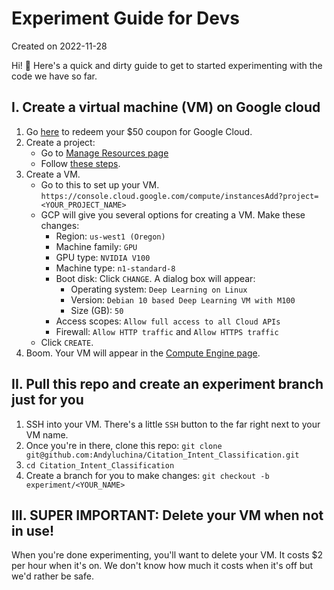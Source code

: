 # Experiment Guide for Devs
Created on 2022-11-28

Hi! :wave: Here's a quick and dirty guide to get to started experimenting with the code we have so far.

## I. Create a virtual machine (VM) on Google cloud
1. Go [here](https://gcp.secure.force.com/GCPEDU?cid=8qQrEkGd0H8GsvikMXIrOhFp89a11IvCa2lptANyWistTURZnoe01KKeoznU836Q/) to redeem your $50 coupon for Google Cloud.
2. Create a project:
    - Go to [Manage Resources page](https://console.cloud.google.com/cloud-resource-manager?walkthrough_id=resource-manager--create-project)
    - Follow [these steps](https://cloud.google.com/resource-manager/docs/creating-managing-projects#creating_a_project).
3. Create a VM.
    - Go to this to set up your VM. `https://console.cloud.google.com/compute/instancesAdd?project=<YOUR_PROJECT_NAME>`
    - GCP will give you several options for creating a VM. Make these changes:
        - Region: `us-west1 (Oregon)`
        - Machine family: `GPU`
        - GPU type: `NVIDIA V100`
        - Machine type: `n1-standard-8`
        - Boot disk: Click `CHANGE`. A dialog box will appear:
            - Operating system: `Deep Learning on Linux`
            - Version: `Debian 10 based Deep Learning VM with M100`
            - Size (GB): `50`
        - Access scopes: `Allow full access to all Cloud APIs`
        - Firewall: `Allow HTTP traffic` and `Allow HTTPS traffic`
    - Click `CREATE`.
4. Boom. Your VM will appear in the [Compute Engine page](https://console.cloud.google.com/compute/instances).

## II. Pull this repo and create an experiment branch just for you
1. SSH into your VM. There's a little `SSH` button to the far right next to your VM name.
2. Once you're in there, clone this repo: `git clone git@github.com:Andyluchina/Citation_Intent_Classification.git`
3. `cd Citation_Intent_Classification`
4. Create a branch for you to make changes: `git checkout -b experiment/<YOUR_NAME>`

## III. SUPER IMPORTANT: Delete your VM when not in use!
When you're done experimenting, you'll want to delete your VM. It costs $2 per hour when it's on. We don't know how much it costs when it's off but we'd rather be safe.
